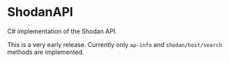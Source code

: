 # ShodanAPI
C# implementation of the Shodan API.

This is a very early release. Currently only `ap-info` and `shodan/host/search` methods are implemented.
